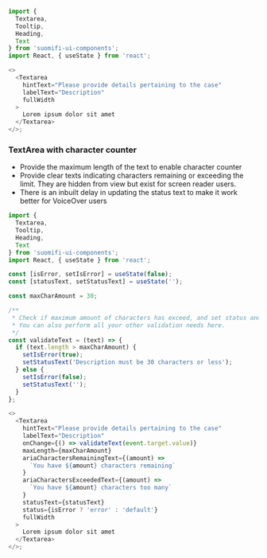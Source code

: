 ```js
import {
  Textarea,
  Tooltip,
  Heading,
  Text
} from 'suomifi-ui-components';
import React, { useState } from 'react';

<>
  <Textarea
    hintText="Please provide details pertaining to the case"
    labelText="Description"
    fullWidth
  >
    Lorem ipsum dolor sit amet
  </Textarea>
</>;
```

### TextArea with character counter

- Provide the maximum length of the text to enable character counter
- Provide clear texts indicating characters remaining or exceeding the limit. They are hidden from view but exist for screen reader users.
- There is an inbuilt delay in updating the status text to make it work better for VoiceOver users

```js
import {
  Textarea,
  Tooltip,
  Heading,
  Text
} from 'suomifi-ui-components';
import React, { useState } from 'react';

const [isError, setIsError] = useState(false);
const [statusText, setStatusText] = useState('');

const maxCharAmount = 30;

/**
 * Check if maximum amount of characters has exceed, and set status and statusText accordingly.
 * You can also perform all your other validation needs here.
 */
const validateText = (text) => {
  if (text.length > maxCharAmount) {
    setIsError(true);
    setStatusText('Description must be 30 characters or less');
  } else {
    setIsError(false);
    setStatusText('');
  }
};

<>
  <Textarea
    hintText="Please provide details pertaining to the case"
    labelText="Description"
    onChange={() => validateText(event.target.value)}
    maxLength={maxCharAmount}
    ariaCharactersRemainingText={(amount) =>
      `You have ${amount} characters remaining`
    }
    ariaCharactersExceededText={(amount) =>
      `You have ${amount} characters too many`
    }
    statusText={statusText}
    status={isError ? 'error' : 'default'}
    fullWidth
  >
    Lorem ipsum dolor sit amet
  </Textarea>
</>;
```
